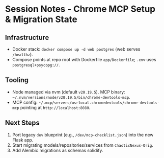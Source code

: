 
# Session Notes - Chrome MCP Setup & Migration State

## Infrastructure
- Docker stack: `docker compose up -d web postgres` (web serves `/healthz`).
- Compose points at repo root with Dockerfile `app/Dockerfile`; `.env` uses `postgresql+psycopg://`.

## Tooling
- Node managed via nvm (default `v20.19.5`). MCP binary: `~/.nvm/versions/node/v20.19.5/bin/chrome-devtools-mcp`.
- MCP config: `~/.mcp/servers/usrlocal.chromedevtools/chrome-devtools-mcp` pointing at `http://localhost:8080`.

## Next Steps
1. Port legacy `dev` blueprint (e.g., `/dev/mcp-checklist.json`) into the new Flask app.
2. Start migrating models/repositories/services from `ChaoticNexus-Orig`.
3. Add Alembic migrations as schemas solidify.
